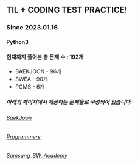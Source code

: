 ## TIL + CODING TEST PRACTICE!
### Since 2023.01.16
#### Python3
#### 현재까지 풀어본 총 문제 수 : 192개
- BAEKJOON - 96개
- SWEA - 90개
- PGMS - 6개

##### 아래의 페이지에서 제공하는 문제들로 구성되어 있습니다.
###### [BaekJoon](https://www.acmicpc.net/)  
###### [Programmers](https://programmers.co.kr/)  
###### [Samsung_SW_Academy](https://swexpertacademy.com/main/main.do)  
